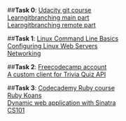 ##**Task 0**:
[Udacity git course](https://github.com/4opper/kottans_web_test/blob/master/task_0/udacity.png) <br />
[Learngitbranching main part](https://github.com/4opper/kottans_web_test/blob/master/task_0/main.png) <br />
[Learngitbranching remote part](https://github.com/4opper/kottans_web_test/blob/master/task_0/remote.png) <br />

##**Task 1**:
[Linux Command Line Basics](https://github.com/4opper/kottans_web_test/blob/master/task_1/linuxcli.png) <br />
[Configuring Linux Web Servers](https://github.com/4opper/kottans_web_test/blob/master/task_1/webserver.png) <br />
[Networking](https://github.com/4opper/kottans_web_test/blob/master/task_1/networking.png) <br />

##**Task 2**:
[Freecodecamp account](https://www.freecodecamp.com/4opper) <br />
[A custom client for Trivia Quiz API](https://4opper.github.io/kottans_web_test/task_2/Trivia_Quiz/) <br />

##**Task 3**:
[Codecademy Ruby course](https://github.com/4opper/kottans_web_test/blob/master/task_3/codecademy_Ruby.png) <br />
[Ruby Koans](https://github.com/4opper/kottans_web_test/blob/master/task_3/rubykoans.png) <br />
[Dynamic web application with Sinatra](https://github.com/4opper/kottans_web_test/blob/master/task_3/udacity_sinatra.png) <br />
[CS101](https://github.com/4opper/kottans_web_test/blob/master/task_3/CS101.png) <br />